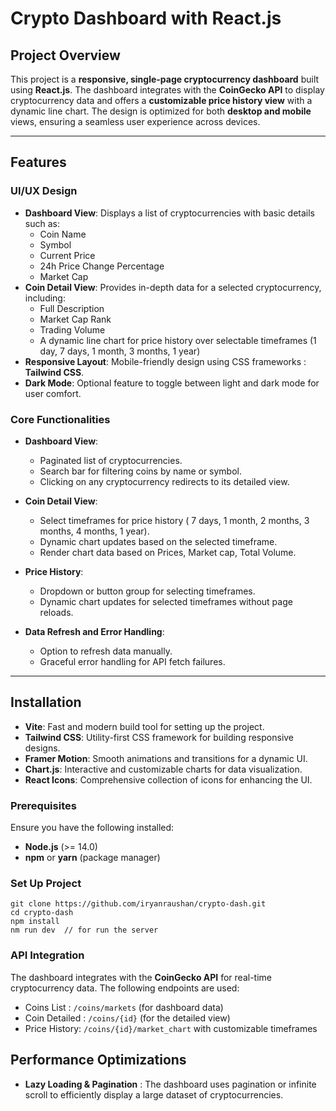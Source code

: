 # Crypto Dashboard with React.js

## Project Overview

This project is a **responsive, single-page cryptocurrency dashboard** built using **React.js**. The dashboard integrates with the **CoinGecko API** to display cryptocurrency data and offers a **customizable price history view** with a dynamic line chart. The design is optimized for both **desktop and mobile** views, ensuring a seamless user experience across devices.

---

## Features

### UI/UX Design

- **Dashboard View**: Displays a list of cryptocurrencies with basic details such as:
  - Coin Name
  - Symbol
  - Current Price
  - 24h Price Change Percentage
  - Market Cap
- **Coin Detail View**: Provides in-depth data for a selected cryptocurrency, including:
  - Full Description
  - Market Cap Rank
  - Trading Volume
  - A dynamic line chart for price history over selectable timeframes (1 day, 7 days, 1 month, 3 months, 1 year)
- **Responsive Layout**: Mobile-friendly design using CSS frameworks : **Tailwind CSS**.
- **Dark Mode**: Optional feature to toggle between light and dark mode for user comfort.

### Core Functionalities

- **Dashboard View**:

  - Paginated  list of cryptocurrencies.
  - Search bar for filtering coins by name or symbol.
  - Clicking on any cryptocurrency redirects to its detailed view.
- **Coin Detail View**:

  - Select timeframes for price history ( 7 days, 1 month, 2 months, 3 months, 4 months, 1 year).
  - Dynamic chart updates based on the selected timeframe.
  - Render chart data based on Prices, Market cap, Total Volume.
- **Price History**:

  - Dropdown or button group for selecting timeframes.
  - Dynamic chart updates for selected timeframes without page reloads.
- **Data Refresh and Error Handling**:

  - Option to refresh data manually.
  - Graceful error handling for API fetch failures.

---

## Installation

- **Vite**: Fast and modern build tool for setting up the project.
- **Tailwind CSS**: Utility-first CSS framework for building responsive designs.
- **Framer Motion**: Smooth animations and transitions for a dynamic UI.
- **Chart.js**: Interactive and customizable charts for data visualization.
- **React Icons**: Comprehensive collection of icons for enhancing the UI.

### Prerequisites

Ensure you have the following installed:

- **Node.js** (>= 14.0)
- **npm** or **yarn** (package manager)

### Set Up Project

```
git clone https://github.com/iryanraushan/crypto-dash.git
cd crypto-dash
npm install 
nm run dev  // for run the server
```

### API Integration

The dashboard integrates with the **CoinGecko API** for real-time cryptocurrency data. The following endpoints are used:

* Coins List :  `/coins/markets` (for dashboard data)
* Coin Detailed : `/coins/{id}` (for the detailed view)
* Price History: `/coins/{id}/market_chart` with customizable timeframes

## Performance Optimizations

* **Lazy Loading & Pagination** : The dashboard uses pagination or infinite scroll to efficiently display a large dataset of cryptocurrencies.
